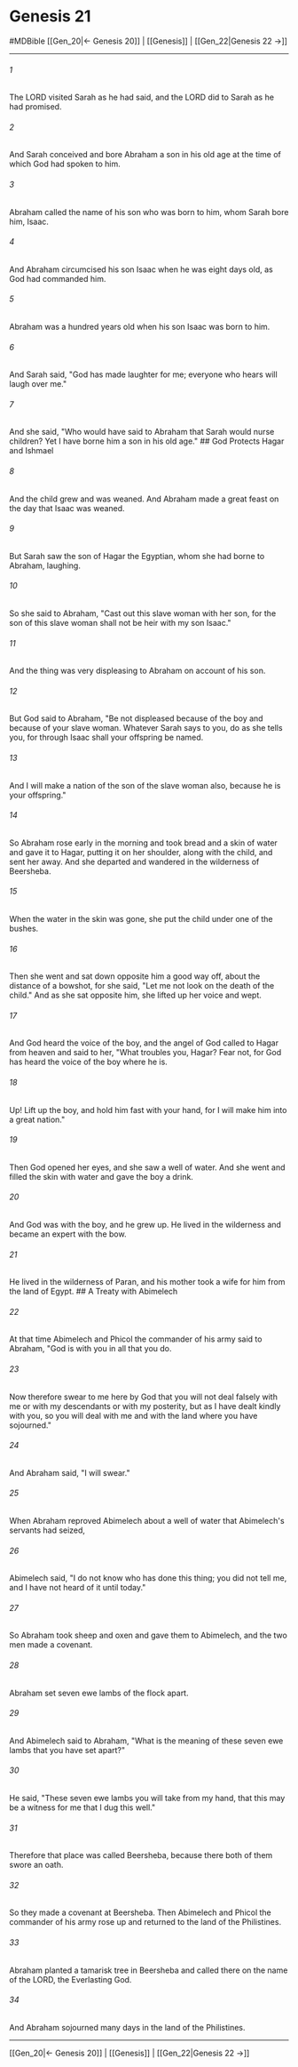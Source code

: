 # Genesis 21
#MDBible
[[Gen_20|← Genesis 20]] | [[Genesis]] | [[Gen_22|Genesis 22 →]]

***

###### 1 

The LORD visited Sarah as he had said, and the LORD did to Sarah as he had promised. 

###### 2 

And Sarah conceived and bore Abraham a son in his old age at the time of which God had spoken to him. 

###### 3 

Abraham called the name of his son who was born to him, whom Sarah bore him, Isaac. 

###### 4 

And Abraham circumcised his son Isaac when he was eight days old, as God had commanded him. 

###### 5 

Abraham was a hundred years old when his son Isaac was born to him. 

###### 6 

And Sarah said, "God has made laughter for me; everyone who hears will laugh over me." 

###### 7 

And she said, "Who would have said to Abraham that Sarah would nurse children? Yet I have borne him a son in his old age." ## God Protects Hagar and Ishmael 

###### 8 

And the child grew and was weaned. And Abraham made a great feast on the day that Isaac was weaned. 

###### 9 

But Sarah saw the son of Hagar the Egyptian, whom she had borne to Abraham, laughing. 

###### 10 

So she said to Abraham, "Cast out this slave woman with her son, for the son of this slave woman shall not be heir with my son Isaac." 

###### 11 

And the thing was very displeasing to Abraham on account of his son. 

###### 12 

But God said to Abraham, "Be not displeased because of the boy and because of your slave woman. Whatever Sarah says to you, do as she tells you, for through Isaac shall your offspring be named. 

###### 13 

And I will make a nation of the son of the slave woman also, because he is your offspring." 

###### 14 

So Abraham rose early in the morning and took bread and a skin of water and gave it to Hagar, putting it on her shoulder, along with the child, and sent her away. And she departed and wandered in the wilderness of Beersheba. 

###### 15 

When the water in the skin was gone, she put the child under one of the bushes. 

###### 16 

Then she went and sat down opposite him a good way off, about the distance of a bowshot, for she said, "Let me not look on the death of the child." And as she sat opposite him, she lifted up her voice and wept. 

###### 17 

And God heard the voice of the boy, and the angel of God called to Hagar from heaven and said to her, "What troubles you, Hagar? Fear not, for God has heard the voice of the boy where he is. 

###### 18 

Up! Lift up the boy, and hold him fast with your hand, for I will make him into a great nation." 

###### 19 

Then God opened her eyes, and she saw a well of water. And she went and filled the skin with water and gave the boy a drink. 

###### 20 

And God was with the boy, and he grew up. He lived in the wilderness and became an expert with the bow. 

###### 21 

He lived in the wilderness of Paran, and his mother took a wife for him from the land of Egypt. ## A Treaty with Abimelech 

###### 22 

At that time Abimelech and Phicol the commander of his army said to Abraham, "God is with you in all that you do. 

###### 23 

Now therefore swear to me here by God that you will not deal falsely with me or with my descendants or with my posterity, but as I have dealt kindly with you, so you will deal with me and with the land where you have sojourned." 

###### 24 

And Abraham said, "I will swear." 

###### 25 

When Abraham reproved Abimelech about a well of water that Abimelech's servants had seized, 

###### 26 

Abimelech said, "I do not know who has done this thing; you did not tell me, and I have not heard of it until today." 

###### 27 

So Abraham took sheep and oxen and gave them to Abimelech, and the two men made a covenant. 

###### 28 

Abraham set seven ewe lambs of the flock apart. 

###### 29 

And Abimelech said to Abraham, "What is the meaning of these seven ewe lambs that you have set apart?" 

###### 30 

He said, "These seven ewe lambs you will take from my hand, that this may be a witness for me that I dug this well." 

###### 31 

Therefore that place was called Beersheba, because there both of them swore an oath. 

###### 32 

So they made a covenant at Beersheba. Then Abimelech and Phicol the commander of his army rose up and returned to the land of the Philistines. 

###### 33 

Abraham planted a tamarisk tree in Beersheba and called there on the name of the LORD, the Everlasting God. 

###### 34 

And Abraham sojourned many days in the land of the Philistines. 

***

[[Gen_20|← Genesis 20]] | [[Genesis]] | [[Gen_22|Genesis 22 →]]
